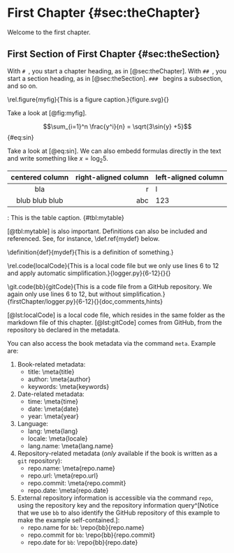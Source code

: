 # First Chapter {#sec:theChapter}

Welcome to the first chapter.

## First Section of First Chapter {#sec:theSection}

With `# `, you start a chapter heading, as in [@sec:theChapter].
With `## `, you start a section heading, as in [@sec:theSection].
`### ` begins a subsection, and so on.

\rel.figure{myfig}{This is a figure caption.}{figure.svg}{}

Take a look at [@fig:myfig].

$$\sum_{i=1}^n \frac{y^i}{n} = \sqrt{3\sin{y} +5}$$ {#eq:sin}

Take a look at [@eq:sin].
We can also embedd formulas directly in the text and write something like $x = \log_2 5$.

|centered column|right-aligned column|left-aligned column|
|:-:|--:|:--|
|bla|r|l|
|blub blub blub|abc|123|

: This is the table caption. {#tbl:mytable}

[@tbl:mytable] is also important.
Definitions can also be included and referenced.
See, for instance, \def.ref{mydef} below.

\definition{def}{mydef}{This is a definition of something.}

\rel.code{localCode}{This is a local code file but we only use lines 6 to 12 and apply automatic simplification.}{logger.py}{6-12}{}{}

\git.code{bb}{gitCode}{This is a code file from a GitHub repository. We again only use lines 6 to 12, but without simplification.}{firstChapter/logger.py}{6-12}{}{doc,comments,hints}

[@lst:localCode] is a local code file, which resides in the same folder as the markdown file of this chapter.
[@lst:gitCode] comes from GitHub, from the repository `bb` declared in the metadata.

You can also access the book metadata via the command `meta`.
Example are:

1. Book-related metadata:
    - title: \meta{title}
    - author: \meta{author}
    - keywords: \meta{keywords}
2. Date-related metadata:
    - time: \meta{time}
    - date: \meta{date}
    - year: \meta{year}
3. Language:
    - lang: \meta{lang}
    - locale: \meta{locale}
    - lang.name: \meta{lang.name}
4. Repository-related metadata (*only* available if the book is written as a `git` repository):
    - repo.name: \meta{repo.name}
    - repo.url: \meta{repo.url}
    - repo.commit: \meta{repo.commit}
    - repo.date: \meta{repo.date}
5. External repository information is accessible via the command `repo`, using the repository key and the repository information query^[Notice that we use `bb` to also identify the GitHub repository of this example to make the example self-contained.]:
    - repo.name for `bb`: \repo{bb}{repo.name}
    - repo.commit for `bb`: \repo{bb}{repo.commit}
    - repo.date for `bb`: \repo{bb}{repo.date}
